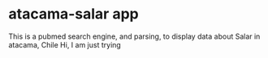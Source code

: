 # atacama-salar app
This is a pubmed search engine, and parsing, to display data about Salar in atacama, Chile
Hi, I am just trying
